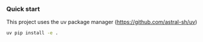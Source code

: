 ### Quick start

This project uses the uv package manager (https://github.com/astral-sh/uv)

```bash
uv pip install -e .
```
